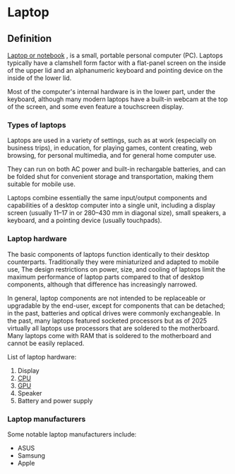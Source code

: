 # Laptop

## Definition

[Laptop or notebook](https://en.wikipedia.org/wiki/Laptop#:~:text=A%20laptop%20computer,desktop%20computers.)  , is a small, portable personal computer (PC). Laptops typically have a clamshell form factor with a flat-panel screen on the inside of the upper lid and an alphanumeric keyboard and pointing device on the inside of the lower lid.

Most of the computer's internal hardware is in the lower part, under the keyboard, although many modern laptops have a built-in webcam at the top of the screen, and some even feature a touchscreen display.

### Types of laptops

Laptops are used in a variety of settings, such as at work (especially on business trips), in education, for playing games, content creating, web browsing, for personal multimedia, and for general home computer use.

They can run on both AC power and built-in rechargable batteries, and can be folded shut for convenient storage and transportation, making them suitable for mobile use.

Laptops combine essentially the same input/output components and capabilities of a desktop computer into a single unit, including a display screen (usually 11–17 in or 280–430 mm in diagonal size), small speakers, a keyboard, and a pointing device (usually touchpads).

### Laptop hardware

The basic components of laptops function identically to their desktop counterparts. Traditionally they were miniaturized and adapted to mobile use, The design restrictions on power, size, and cooling of laptops limit the maximum performance of laptop parts compared to that of desktop components, although that difference has increasingly narrowed.

In general, laptop components are not intended to be replaceable or upgradable by the end-user, except for components that can be detached; in the past, batteries and optical drives were commonly exchangeable. In the past, many laptops featured socketed processors but as of 2025 virtually all laptops use processors that are soldered to the motherboard. Many laptops come with RAM that is soldered to the motherboard and cannot be easily replaced.

List of laptop hardware:

1. Display
1. [CPU](https://en.wikipedia.org/wiki/Central_processing_unit)
1. [GPU](https://en.wikipedia.org/wiki/Graphics_processing_unit)
1. Speaker
1. Battery and power supply

### Laptop manufacturers

Some notable laptop manufacturers include:

* ASUS
* Samsung
* Apple